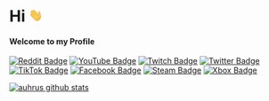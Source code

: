 # Hi <img src="https://github.com/rdavydov/rdavydov/blob/main/img/Waving%20Hand.gif?raw=true" alt="Waving Hand" width="25px">
#### Welcome to my Profile

[![Reddit Badge](https://img.shields.io/badge/-auhrus-FF4500?style=for-the-badge&logo=reddit&logoColor=white)](https://www.reddit.com/user/Auhrus)
[![YouTube Badge](https://img.shields.io/badge/-auhrus-FF0000?style=for-the-badge&logo=youtube&logoColor=white)](https://www.youtube.com/@auhrus)
[![Twitch Badge](https://img.shields.io/badge/-auhrus-9146FF?style=for-the-badge&logo=twitch&logoColor=white)](https://www.twitch.tv/auhrus)
[![Twitter Badge](https://img.shields.io/badge/-auhrus-1DA1F2?style=for-the-badge&logo=twitter&logoColor=white)](https://twitter.com/Auhruz)
[![TikTok Badge](https://img.shields.io/badge/-auhrus-000000?style=for-the-badge&logo=tiktok&logoColor=white)](https://www.tiktok.com/@auhruz)
[![Facebook Badge](https://img.shields.io/badge/-auhrus-1877F2?style=for-the-badge&logo=facebook&logoColor=white)](https://www.facebook.com/Auhrus/)
[![Steam Badge](https://img.shields.io/badge/-auhrus-000000?style=for-the-badge&logo=steam&logoColor=white)](https://steamcommunity.com/profiles/76561198142203533)
[![Xbox Badge](https://img.shields.io/badge/-auhrus-107C10?style=for-the-badge&logo=xbox&logoColor=white)](http://live.xbox.com/Profile?Gamertag=auhrus)


[![auhrus github stats](https://github-readme-stats.vercel.app/api?username=auhrus&show_icons=true&theme=vue-dark&locale=de)](https://github.com/anuraghazra/github-readme-stats)

